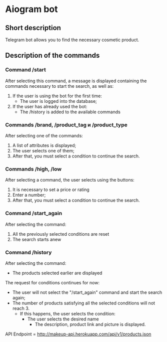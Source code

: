 # Aiogram bot

## Short description
Telegram bot allows you to find the necessary cosmetic product.

## Description of the commands

### Command /start

  After selecting this command, a message is displayed containing the commands necessary to start the search, as well as:
1. If the user is using the bot for the first time:
   - The user is logged into the database;
2. If the user has already used the bot:
   - The /history is added to the available commands


### Commands /brand, /product_tag и /product_type

   After selecting one of the commands:
1. A list of attributes is displayed;
2. The user selects one of them;
3. After that, you must select a condition to continue the search.
   
### Commands /high, /low

   After selecting a command, the user selects using the buttons:
1. It is necessary to set a price or rating 
2. Enter a number; 
3. After that, you must select a condition to continue the search.
 
### Command /start_again
   After selecting the command:

1. All the previously selected conditions are reset
2. The search starts anew

### Command /history
   After selecting the command:
- The products selected earlier are displayed


The request for conditions continues for now:

 - The user will not select the "/start_again" command and start the search again;
 - The number of products satisfying all the selected conditions will not reach 3.
   - If this happens, the user selects the condition: 
     - The user selects the desired name
       - The description, product link and picture is displayed.

API Endpoint = http://makeup-api.herokuapp.com/api/v1/products.json
 
